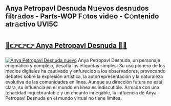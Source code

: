## Anya Petropavl Desnuda N𝚞𝚎vos desn𝚞dos filtr𝚊dos - Parts-WOP F𝚘tos vid𝚎o - C𝚘ntenido atr𝚊ctivo UVI5C

# <h2><a href="http://mb33k3e.tromn.icu/?c=Anya+Petropavl+Desnuda">🔗👉👉👉 Anya Petropavl Desnuda 🔗🔗</a></h2>

[![Anya Petropavl Desnuda nuevo](https://i.imgur.com/pEAQMta.gif)](http://mb33k3e.tromn.icu/?c=Anya+Petropavl+Desnuda)
Anya Petropavl Desnuda, un personaje enigmático y complejo, desafía las etiquetas simples. Su uso pionero de los medios digitales ha cautivado y enfurecido a los observadores, provocando debates sobre la expresión artística, la autorrepresentación y la naturaleza evolutiva de las comunidades en línea. Aunque su dirección futura no está clara, su influencia en el mundo en línea es indiscutible. Armada con una tenacidad inquebrantable y un encanto innegable, la influencia de Anya Petropavl Desnuda en el mundo virtual no tiene límites.
